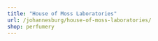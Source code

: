 ```yaml
---
title: "House of Moss Laboratories"
url: /johannesburg/house-of-moss-laboratories/
shop: perfumery
---
```

